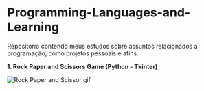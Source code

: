 # Programming-Languages-and-Learning

Repositório contendo meus estudos sobre assuntos relacionados a programação, 
como projetos pessoais e afins.

**1. Rock Paper and Scissors Game (Python - Tkinter)**


![Rock Paper and Scissor gif](https://user-images.githubusercontent.com/77700346/191044819-a0fc7e47-fbca-4abc-bf6f-2bb69f8069e9.gif)
